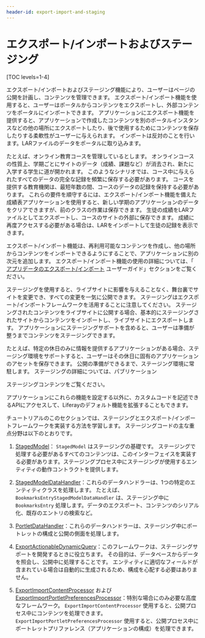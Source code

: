 ```yaml
---
header-id: export-import-and-staging
---
```


# エクスポート/インポートおよびステージング

[TOC levels=1-4]

エクスポート/インポートおよびステージング機能により、ユーザーはページの公開を計画し、コンテンツを管理できます。 エクスポート/インポート機能を使用すると、ユーザーはポータルからコンテンツをエクスポートし、外部コンテンツをポータルにインポートできます。 アプリケーションにエクスポート機能を提供すると、アプリケーションで作成したコンテンツを別のポータルインスタンスなどの他の場所にエクスポートしたり、後で使用するためにコンテンツを保存したりする柔軟性がユーザーに与えられます。 インポートは反対のことを行います。LARファイルのデータをポータルに取り込みます。

たとえば、オンライン教育コースを管理しているとします。 オンラインコースの性質上、学期ごとにサイトのデータ（成績、課題など）が消去され、新たに入学する学生に道が開かれます。 このようなシナリオでは、コース中に与えられたすべてのデータの完全な記録を頻繁に保存する必要があります。 コースを提供する教育機関は、最短年数の間、コースのデータの記録を保持する必要があります。 これらの要件を順守するには、エクスポート/インポート機能を備えた成績表アプリケーションを使用すると、新しい学期のアプリケーションのデータをクリアできますが、前のクラスの作業は保存できます。 生徒の成績をLARファイルとしてエクスポートし、コースのサイトの外部に保存できます。 成績に再度アクセスする必要がある場合は、LARをインポートして生徒の記録を表示できます。

エクスポート/インポート機能は、再利用可能なコンテンツを作成し、他の場所からコンテンツをインポートできるようにすることで、アプリケーションに別の次元を追加します。 エクスポート/インポート機能の使用の詳細については、「 [アプリデータのエクスポート/インポート](/docs/7-1/user/-/knowledge_base/u/exporting-importing-widget-data) ユーザーガイド」セクションをご覧ください。

ステージングを使用すると、ライブサイトに影響を与えることなく、舞台裏でサイトを変更でき、すべての変更を一気に公開できます。 ステージングはエクスポート/インポートフレームワークを活用することに注意してください。 ステージングされたコンテンツをライブサイトに公開する場合、基本的にステージングされたサイトからコンテンツをインポートし、ライブサイトにエクスポートします。 アプリケーションにステージングサポートを含めると、ユーザーは準備が整うまでコンテンツをステージングできます。

たとえば、特定の休日のみに情報を提供するアプリケーションがある場合、ステージング環境をサポートすると、ユーザーはその休日に固有のアプリケーションのアセットを保存できます。 公開の準備ができるまで、ステージング環境に常駐します。 ステージングの詳細については、パブリケーション</a>

ステージングコンテンツをご覧ください。</p> 

アプリケーションにこれらの機能を設定する以外に、カスタムコードを記述できるAPIにアクセスして、Liferayのデフォルト機能を拡張することもできます。

チュートリアルのこのセクションでは、ステージングとエクスポート/インポートフレームワークを実装する方法を学習します。 ステージングコードの主な重点分野は以下のとおりです。

1.  [StagedModel](@platform-ref@/7.1-latest/javadocs/portal-kernel/com/liferay/portal/kernel/model/StagedModel.html)： `StagedModel` はステージングの基礎です。 ステージングで処理する必要があるすべてのコンテンツは、このインターフェイスを実装する必要があります。ステージングプロセス中にステージングが使用するエンティティの動作コントラクトを提供します。

2.  [StagedModelDataHandler](@platform-ref@/7.1-latest/javadocs/portal-kernel/com/liferay/exportimport/kernel/lar/StagedModelDataHandler.html)：これらのデータハンドラーは、1つの特定のエンティティクラスを処理します。 たとえば、 `BookmarksEntryStagedModelDataHandler` は、ステージング中に `BookmarksEntry` 処理します。データのエクスポート、コンテンツのシリアル化、既存のエントリの検索など。

3.  [PortletDataHandler](@platform-ref@/7.1-latest/javadocs/portal-kernel/com/liferay/exportimport/kernel/lar/PortletDataHandler.html)：これらのデータハンドラーは、ステージング中にポートレットの構成と公開の側面を処理します。

4.  [ExportActionableDynamicQuery](@platform-ref@/7.1-latest/javadocs/portal-kernel/com/liferay/portal/kernel/dao/orm/ExportActionableDynamicQuery.html)：このフレームワークは、ステージングサポートを開発するときに役立ちます。 その目的は、データベースからデータを照会し、公開中に処理することです。 エンティティに適切なフィールドが含まれている場合は自動的に生成されるため、構成を心配する必要はありません。

5.  [ExportImportContentProcessor](@app-ref@/web-experience/latest/javadocs/com/liferay/exportimport/content/processor/ExportImportContentProcessor.html) および [ExportImportPortletPreferencesProcessor](@app-ref@/web-experience/latest/javadocs/com/liferay/exportimport/portlet/preferences/processor/ExportImportPortletPreferencesProcessor.html)：特別な場合にのみ必要な高度なフレームワーク。 `ExportImportContentProcessor` 使用すると、公開プロセス中にコンテンツを処理できます。 `ExportImportPortletPreferencesProcessor` 使用すると、公開プロセス中にポートレットプリファレンス（アプリケーションの構成）を処理できます。
